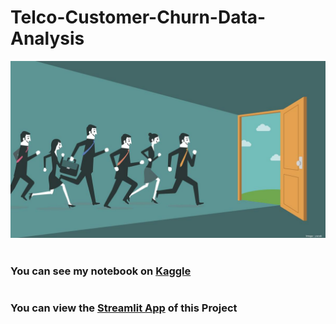 # Telco-Customer-Churn-Data-Analysis

<img src="app_image.jpg">

# 

### You can see my notebook on [Kaggle](https://www.kaggle.com/ahmedmohammedhamada/customer-churn-analysis-eda)

# 

### You can view the [Streamlit App](https://telco-customer-churn-report.streamlit.app) of this Project
